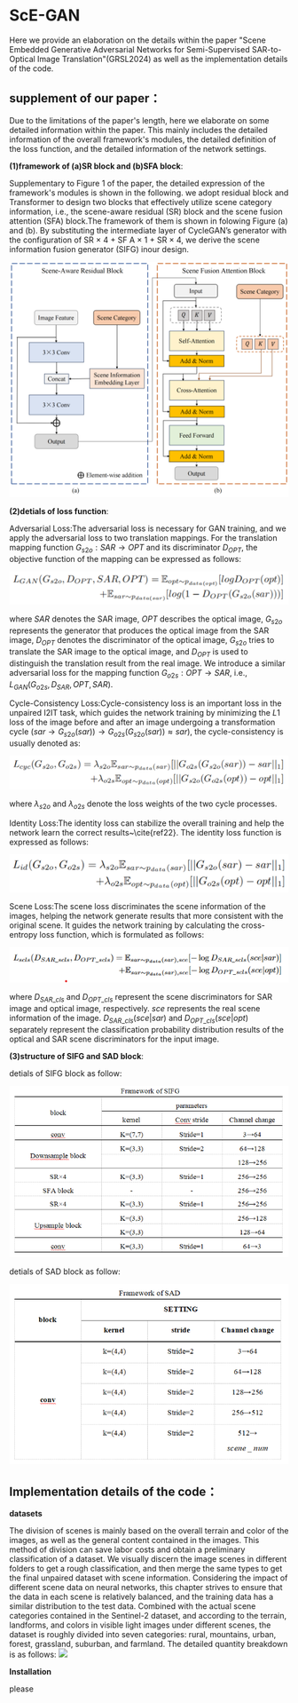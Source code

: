 # ScE-GAN
Here we provide an elaboration on the details within the paper "Scene Embedded Generative Adversarial Networks
for Semi-Supervised SAR-to-Optical Image Translation"(GRSL2024) as well as the implementation details of the code.

## supplement of our paper：
Due to the limitations of the paper's length, here we elaborate on some detailed information within the paper. This mainly includes the detailed information of the overall framework's modules, the detailed definition of the loss function, and the detailed information of the network settings. 

**(1)framework of (a)SR block and (b)SFA block**:

Supplementary to Figure 1 of the paper, the detailed expression of the framework's modules is shown in the following. 
we adopt residual block and Transformer to design two blocks that effectively utilize scene category information, i.e., the scene-aware residual (SR) block and the scene fusion attention (SFA) block.The framework of them is shown in folowing Figure (a) and (b).
By substituting the intermediate layer of CycleGAN’s generator with the configuration of SR × 4 + SF A × 1 + SR × 4, we derive the scene information fusion generator (SIFG) inour design.

<img src='imgs/Figure.png' width="800"/>

**(2)detials of loss function**:

Adversarial Loss:The adversarial loss is necessary for GAN training, and we apply the adversarial loss to two translation mappings. For the translation mapping function $G_{s2o}:SAR\rightarrow OPT$ and its discriminator $D_{OPT}$, the objective function of the mapping can be expressed as follows:

<img src='imgs/adloss.jpg'>

where $SAR$ denotes the SAR image, $OPT$ describes the optical image, $G_{s2o}$ represents the generator that produces the optical image from the SAR image, $D_{OPT}$ denotes the discriminator of the optical image, $G_{s2o}$ tries to translate the SAR image to the optical image, and $D_{OPT}$ is used to distinguish the translation result from the real image. We introduce a similar adversarial loss for the mapping function $G_{o2s}:OPT \rightarrow SAR$, i.e., $L_{GAN}(G_{o2s},D_{SAR},OPT,SAR)$.

Cycle-Consistency Loss:Cycle-consistency loss is an important loss in the unpaired I2IT task, which guides the network training by minimizing the $L1$ loss of the image before and after an image undergoing a transformation cycle ($sar\rightarrow G_{s2o}(sar))\rightarrow G_{o2s}(G_{s2o}(sar))\approx sar$), the cycle-consistency is usually denoted as:

<img src='imgs/cycloss.jpg' >

where $\lambda_{s2o}$ and $\lambda_{o2s}$ denote the loss weights of the two cycle processes.

Identity Loss:The identity loss can stabilize the overall training and help the network learn the correct results~\cite{ref22}. The identity loss function is expressed as follows:

<img src='imgs/idloss.jpg' >

Scene Loss:The scene loss discriminates the scene information of the images, helping the network generate results that more consistent with the original scene. It guides the network training by calculating the cross-entropy loss function, which is formulated as follows:

<img src='imgs/clsloss.jpg' >

where $D_{SAR\_cls}$ and $D_{OPT\_cls}$ represent the scene discriminators for SAR image and optical image, respectively. $sce$ represents the real scene information of the image. ${D_{SAR\_cls}}(sce|sar)$ and ${D_{OPT\_cls}}(sce|opt)$ separately represent the classification probability distribution results of the optical and SAR scene discriminators for the input image.

**(3)structure of SIFG and SAD block**:

detials of SIFG block as follow:

<img src='imgs/parag.jpg' >

detials of SAD block as follow:

<img src='imgs/parad.jpg' >

## Implementation details of the code：

**datasets**

The division of scenes is mainly based on the overall terrain and color of the images, as well as the general content contained in the images. This method of division can save labor costs and obtain a preliminary classification of a dataset. We visually discern the image scenes in different folders to get a rough classification, and then merge the same types to get the final unpaired dataset with scene information. Considering the impact of different scene data on neural networks, this chapter strives to ensure that the data in each scene is relatively balanced, and the training data has a similar distribution to the test data. Combined with the actual scene categories contained in the Sentinel-2 dataset, and according to the terrain, landforms, and colors in visible light images under different scenes, the dataset is roughly divided into seven categories: rural, mountains, urban, forest, grassland, suburban, and farmland. The detailed quantity breakdown is as follows:
<img src='imgs/calssfication.jpg' >

**Installation**

please 




